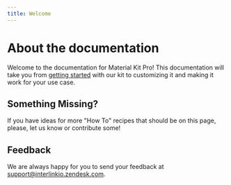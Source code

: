```yaml
---
title: Welcome
---
```


# About the documentation

Welcome to the documentation for Material Kit Pro! This documentation will take you
from [getting started](getting-started)
with our kit to customizing it and making it work for your use case.

## Something Missing?

If you have ideas for more "How To" recipes that should be on this page, please, let us know or
contribute some!

## Feedback

We are always happy for you to send your feedback
at [support@interlinkio.zendesk.com](mailto:support@interlinkio.zendesk.com).
